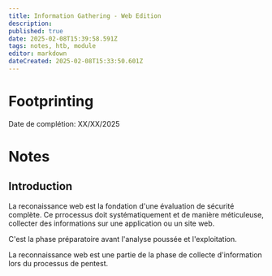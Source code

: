 ```yaml
---
title: Information Gathering - Web Edition
description: 
published: true
date: 2025-02-08T15:39:58.591Z
tags: notes, htb, module
editor: markdown
dateCreated: 2025-02-08T15:33:50.601Z
---
```


# Footprinting

Date de complétion: XX/XX/2025

# Notes

## Introduction

La reconaissance web est la fondation d'une évaluation de sécurité complète.
Ce prrocessus doit systématiquement et de manière méticuleuse, collecter des informations sur une application ou un site web.

C'est la phase préparatoire avant l'analyse poussée et l'exploitation.

La reconnaissance web est une partie de la phase de collecte d'information lors du processus de pentest.

